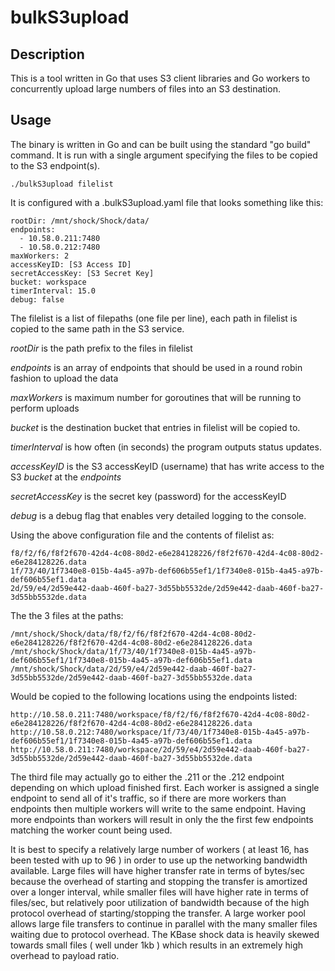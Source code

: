 # bulkS3upload

## Description

This is a tool written in Go that uses S3 client libraries and Go workers to concurrently upload large numbers of files into an S3 destination.

## Usage

The binary is written in Go and can be built using the standard "go build" command. It is run with a single argument specifying the files to be copied to the S3 endpoint(s).
~~~
./bulkS3upload filelist
~~~

It is configured with a .bulkS3upload.yaml file that looks something like this:

~~~
rootDir: /mnt/shock/Shock/data/
endpoints:
  - 10.58.0.211:7480
  - 10.58.0.212:7480
maxWorkers: 2
accessKeyID: [S3 Access ID]
secretAccessKey: [S3 Secret Key]
bucket: workspace
timerInterval: 15.0
debug: false
~~~

The filelist is a list of filepaths (one file per line), each path in filelist is copied to the same path in the S3 service.

*rootDir* is the path prefix to the files in filelist

*endpoints* is an array of endpoints that should be used in a round robin fashion to upload the data

*maxWorkers* is maximum number for goroutines that will be running to perform uploads

*bucket* is the destination bucket that entries in filelist will be copied to.

*timerInterval* is how often (in seconds) the program outputs status updates.

*accessKeyID* is the S3 accessKeyID (username) that has write access to the S3 *bucket* at the *endpoints*

*secretAccessKey* is the secret key (password) for the accessKeyID

*debug* is a debug flag that enables very detailed logging to the console.

Using the above configuration file and the contents of filelist as:
~~~
f8/f2/f6/f8f2f670-42d4-4c08-80d2-e6e284128226/f8f2f670-42d4-4c08-80d2-e6e284128226.data
1f/73/40/1f7340e8-015b-4a45-a97b-def606b55ef1/1f7340e8-015b-4a45-a97b-def606b55ef1.data
2d/59/e4/2d59e442-daab-460f-ba27-3d55bb5532de/2d59e442-daab-460f-ba27-3d55bb5532de.data
~~~

The the 3 files at the paths:
~~~
/mnt/shock/Shock/data/f8/f2/f6/f8f2f670-42d4-4c08-80d2-e6e284128226/f8f2f670-42d4-4c08-80d2-e6e284128226.data
/mnt/shock/Shock/data/1f/73/40/1f7340e8-015b-4a45-a97b-def606b55ef1/1f7340e8-015b-4a45-a97b-def606b55ef1.data
/mnt/shock/Shock/data/2d/59/e4/2d59e442-daab-460f-ba27-3d55bb5532de/2d59e442-daab-460f-ba27-3d55bb5532de.data
~~~

Would be copied to the following locations using the endpoints listed:
~~~
http://10.58.0.211:7480/workspace/f8/f2/f6/f8f2f670-42d4-4c08-80d2-e6e284128226/f8f2f670-42d4-4c08-80d2-e6e284128226.data
http://10.58.0.212:7480/workspace/1f/73/40/1f7340e8-015b-4a45-a97b-def606b55ef1/1f7340e8-015b-4a45-a97b-def606b55ef1.data
http://10.58.0.211:7480/workspace/2d/59/e4/2d59e442-daab-460f-ba27-3d55bb5532de/2d59e442-daab-460f-ba27-3d55bb5532de.data
~~~

The third file may actually go to either the .211 or the .212 endpoint depending on which upload finished first. Each worker is assigned a single endpoint to send all of it's traffic, so if there are more workers than endpoints then multiple workers will write to the same endpoint. Having more endpoints than workers will result in only the the first few endpoints matching the worker count being used.

It is best to specify a relatively large number of workers ( at least 16, has been tested with up to 96 ) in order to use up the networking bandwidth available. Large files will have higher transfer rate in terms of bytes/sec because the overhead of starting and stopping the transfer is amortized over a longer interval, while smaller files will have higher rate in terms of files/sec, but relatively poor utilization of bandwidth because of the high protocol overhead of starting/stopping the transfer. A large worker pool allows large file transfers to continue in parallel with the many smaller files waiting due to protocol overhead. The KBase shock data is heavily skewed towards small files ( well under 1kb ) which results in an extremely high overhead to payload ratio.

